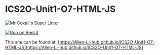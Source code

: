 # ICS2O-Unit1-O7-HTML-JS

[![Mr Coxall's Super Linter](https://github.com/Allen-Li-hub/ICS2O-Unit1-O7-HTML-JS/workflows/Mr%20Coxall's%20Super%20Linter/badge.svg)](https://github.com/Allen-Li-hub/ICS2O-Unit1-O7-HTML-JS/actions/)

[![Run on Repl.it](https://repl.it/badge/github/Allen-Li-hub/ICS2O-Unit1-O7-HTML-JS)](https://repl.it/github/Allen-Li-hub/ICS2O-Unit1-O7-HTML-JS)

This site can be found at: [https://Allen-Li-hub.github.io/ICS2O-Unit1-O7-HTML-JS](https://Allen-Li-hub.github.io/ICS2O-Unit1-O7-HTML-JS)
